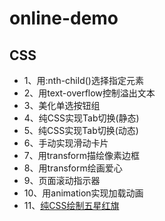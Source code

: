 # online-demo
## CSS
- 1、用:nth-child()选择指定元素
- 2、用text-overflow控制溢出文本
- 3、美化单选按钮组
- 4、纯CSS实现Tab切换(静态)
- 5、纯CSS实现Tab切换(动态)
- 6、手动实现滑动卡片
- 7、用transform描绘像素边框
- 8、用transform绘画爱心
- 9、页面滚动指示器
- 10、用animation实现加载动画
- 11、[纯CSS绘制五星红旗](https://codepen.io/GuoguoDad/pen/poVvrvM)
